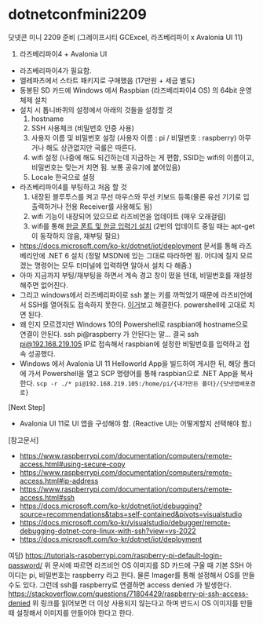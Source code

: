 # dotnetconfmini2209
닷넷콘 미니 2209 준비 (그레이프시티 GCExcel, 라즈베리파이 x Avalonia UI 11)

1. 라즈베리파이4 + Avalonia UI
- 라즈베리파이4가 필요함.
- 엘레파츠에서 스타트 패키지로 구매했음 (17만원 + 세금 별도)
- 동봉된 SD 카드에 Windows 에서 Raspbian (라즈베리파이4 OS) 의 64bit 운영체제 설치
- 설치 시 톱니바퀴의 설정에서 아래의 것들을 설정할 것
  1. hostname
  2. SSH 사용체크 (비밀번호 인증 사용)
  3. 사용자 이름 및 비밀번호 설정 (사용자 이름 : pi / 비밀번호 : raspberry) 아무거나 해도 상관없지만 국룰은 따른다.
  4. wifi 설정 (나중에 해도 되긴하는데 지금하는 게 편함, SSID는 wifi의 이름이고, 비밀번호는 맞는거 치면 됨. 보통 공유기에 붙어있음)
  5. Locale 한국으로 설정
- 라즈베리파이4를 부팅하고 처음 할 것
  1. 내장된 블루투스를 켜고 무선 마우스와 무선 키보드 등록(물론 유선 기기로 입출력하거나 전용 Receiver를 사용해도 됨)
  2. wifi 기능이 내장되어 있으므로 라즈비언을 업데이트 (매우 오래걸림)
  3. wifi를 통해 [한글 폰트 및 한글 입력기 설치](https://stackoverflow.com/questions/71804429/raspberry-pi-ssh-access-denied) (2번의 업데이트 중일 때는 apt-get이 동작하지 않음, 재부팅 필요)
- https://docs.microsoft.com/ko-kr/dotnet/iot/deployment 문서를 통해 라즈베리안에 .NET 6 설치 (정말 MSDN에 있는 그대로 따라하면 됨. 어디에 칠지 모르겠는 명령어는 모두 터미널에 입력하면 알아서 설치 다 해줌.)
- 아마 지금까지 부팅/재부팅을 하면서 계속 경고 창이 떴을 텐데, 비밀번호를 재설정해주면 없어진다.
- 그리고 windows에서 라즈베리파이로 ssh 붙는 키를 까먹었기 때문에 라즈비언에서 SSH를 열어줘도 접속하지 못한다. [이거](https://elbruno.com/2020/01/27/raspberrypi-how-to-solve-the-ssh-warning-warning-remote-host-identification-has-changed/)보고 해결한다. powershell에 고대로 치면 된다.
- 왜 인지 모르겠지만 Windows 10의 Powershell로 raspbian에 hostname으로 연결이 안된다. ssh pi@raspberry 가 안된다는 말... 결국 ssh pi@192.168.219.105 IP로 접속해서 raspbian에 설정한 비밀번호를 입력하고 접속 성공했다.
- Windows 에서 Avalonia UI 11 Helloworld App을 빌드하여 게시한 뒤, 해당 폴더에 가서 Powershell을 열고 SCP 명령어를 통해 raspbian으로 .NET App을 복사한다.
```scp -r ./* pi@192.168.219.105:/home/pi/{내가만든 폴더}/{닷넷앱배포경로}```


[Next Step]
- Avalonia UI 11로 UI 앱을 구성해야 함. (Reactive UI는 어떻게할지 선택해야 함.)

[참고문서]
- https://www.raspberrypi.com/documentation/computers/remote-access.html#using-secure-copy
- https://www.raspberrypi.com/documentation/computers/remote-access.html#ip-address
- https://www.raspberrypi.com/documentation/computers/remote-access.html#ssh
- https://docs.microsoft.com/ko-kr/dotnet/iot/debugging?source=recommendations&tabs=self-contained&pivots=visualstudio
- https://docs.microsoft.com/ko-kr/visualstudio/debugger/remote-debugging-dotnet-core-linux-with-ssh?view=vs-2022
- https://docs.microsoft.com/ko-kr/dotnet/iot/deployment

여담)
https://tutorials-raspberrypi.com/raspberry-pi-default-login-password/
위 문서에 따르면 라즈비언 OS 이미지를 SD 카드에 구울 때 기본 SSH 아이디는 pi, 비밀번호는 raspberry 라고 한다.
물론 Imager를 통해 설정해서 OS를 만들 수도 있다.
그런데 ssh를 raspberry로 연결하면 access denied 가 발생한다.
https://stackoverflow.com/questions/71804429/raspberry-pi-ssh-access-denied
위 링크를 읽어보면 더 이상 사용되지 않는다고 하며 반드시 OS 이미지를 만들 때 설정해서 이미지를 만들어야 한다고 한다.
